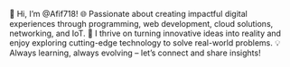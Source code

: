 👋 Hi, I’m @Afif718!
🌐 Passionate about creating impactful digital experiences through programming, web development, cloud solutions, networking, and IoT.
🚀 I thrive on turning innovative ideas into reality and enjoy exploring cutting-edge technology to solve real-world problems.
💡 Always learning, always evolving – let’s connect and share insights!



